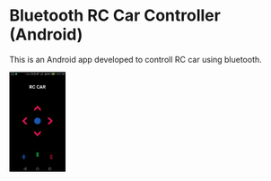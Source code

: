 # Bluetooth RC Car Controller (Android)

This is an Android app developed to controll RC car using bluetooth. 

<img src="screenshot.png" width="100" />

